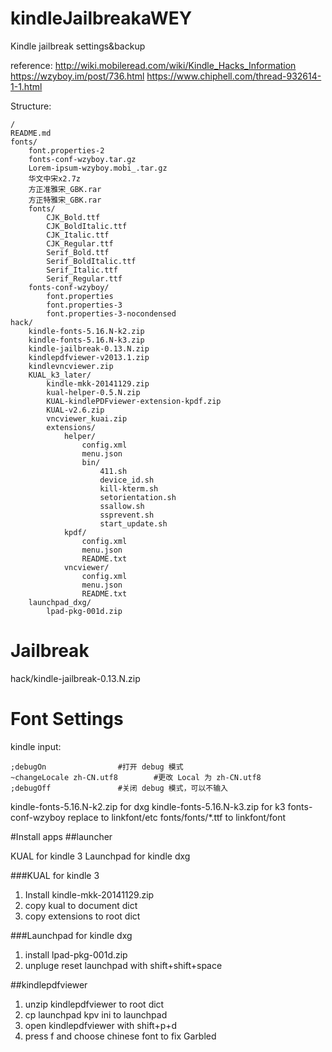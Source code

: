 
# kindleJailbreakaWEY
Kindle jailbreak settings&backup

reference:
http://wiki.mobileread.com/wiki/Kindle_Hacks_Information
https://wzyboy.im/post/736.html
https://www.chiphell.com/thread-932614-1-1.html

Structure:

    /
    README.md
    fonts/
        font.properties-2
        fonts-conf-wzyboy.tar.gz
        Lorem-ipsum-wzyboy.mobi_.tar.gz
        华文中宋x2.7z
        方正准雅宋_GBK.rar
        方正特雅宋_GBK.rar
        fonts/
            CJK_Bold.ttf
            CJK_BoldItalic.ttf
            CJK_Italic.ttf
            CJK_Regular.ttf
            Serif_Bold.ttf
            Serif_BoldItalic.ttf
            Serif_Italic.ttf
            Serif_Regular.ttf
        fonts-conf-wzyboy/
            font.properties
            font.properties-3
            font.properties-3-nocondensed
    hack/
        kindle-fonts-5.16.N-k2.zip
        kindle-fonts-5.16.N-k3.zip
        kindle-jailbreak-0.13.N.zip
        kindlepdfviewer-v2013.1.zip
        kindlevncviewer.zip
        KUAL_k3_later/
            kindle-mkk-20141129.zip
            kual-helper-0.5.N.zip
            KUAL-kindlePDFviewer-extension-kpdf.zip
            KUAL-v2.6.zip
            vncviewer_kuai.zip
            extensions/
                helper/
                    config.xml
                    menu.json
                    bin/
                        411.sh
                        device_id.sh
                        kill-kterm.sh
                        setorientation.sh
                        ssallow.sh
                        ssprevent.sh
                        start_update.sh
                kpdf/
                    config.xml
                    menu.json
                    README.txt
                vncviewer/
                    config.xml
                    menu.json
                    README.txt
        launchpad_dxg/
            lpad-pkg-001d.zip

# Jailbreak
hack/kindle-jailbreak-0.13.N.zip

# Font Settings
kindle input:

    ;debugOn				#打开 debug 模式
    ~changeLocale zh-CN.utf8		#更改 Local 为 zh-CN.utf8
    ;debugOff				#关闭 debug 模式，可以不输入

kindle-fonts-5.16.N-k2.zip for dxg
kindle-fonts-5.16.N-k3.zip for k3
fonts-conf-wzyboy replace to linkfont/etc
fonts/fonts/*.ttf to linkfont/font


#Install apps
##launcher

KUAL for kindle 3 Launchpad for kindle dxg

###KUAL for kindle 3 

 1. Install kindle-mkk-20141129.zip
 2. copy kual to document dict
 3. copy extensions to root dict

###Launchpad for kindle dxg

 1. install lpad-pkg-001d.zip
 2. unpluge reset launchpad with shift+shift+space

##kindlepdfviewer

 1. unzip kindlepdfviewer to root dict
 2. cp launchpad kpv ini to launchpad
 3. open kindlepdfviewer with shift+p+d
 4. press f and choose chinese font to fix Garbled
